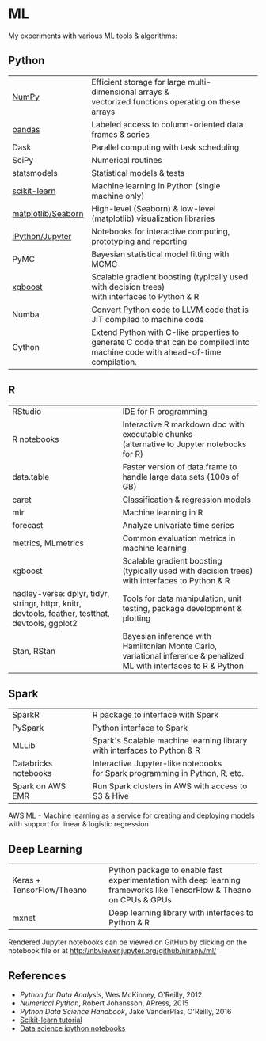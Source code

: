 # ML
My experiments with various ML tools & algorithms:

## Python

|   |  |
|--------|-------------|
| [NumPy](numpy/) | Efficient storage for large multi-dimensional arrays & <br/> vectorized functions operating on these arrays |
| [pandas](pandas/) | Labeled access to column-oriented data frames & series |
| Dask | Parallel computing with task scheduling |
| SciPy | Numerical routines |
| statsmodels | Statistical models & tests |
| [scikit-learn](scikit-learn/) | Machine learning in Python (single machine only) |
| [matplotlib/Seaborn](#matplotlib-seaborn-notes.ipynb) | High-level (Seaborn) & low-level (matplotlib) visualization libraries |
| [iPython/Jupyter](jupyter-notes.ipynb) | Notebooks for interactive computing, prototyping and reporting |
| PyMC | Bayesian statistical model fitting with MCMC |
| [xgboost](xgboost/) | Scalable gradient boosting (typically used with decision trees) <br/> with interfaces to Python & R |
| Numba | Convert Python code to LLVM code that is JIT compiled to machine code |
| Cython | Extend Python with C-like properties to generate C code that can be compiled into machine code with ahead-of-time compilation. |

## R

| | |
|--------|-------------|
| RStudio | IDE for R programming |
| R notebooks | Interactive R markdown doc with executable chunks <br/> (alternative to Jupyter notebooks for R) |
| data.table | Faster version of data.frame to handle large data sets (100s of GB) |
| caret | Classification & regression models |
| mlr | Machine learning in R  |
| forecast | Analyze univariate time series | 
| metrics, MLmetrics | Common evaluation metrics in machine learning  |
| xgboost | Scalable gradient boosting (typically used with decision trees) <br/> with interfaces to Python & R |
| hadley-verse: dplyr, tidyr, stringr, httpr, knitr, devtools, feather, testthat, devtools, ggplot2 | Tools for data manipulation, unit testing, package development & plotting |
| Stan, RStan | Bayesian inference with Hamiltonian Monte Carlo, variational inference & penalized ML with interfaces to R & Python |

## Spark

| | |
|--------|-------------|
| SparkR  | R package to interface with Spark |
| PySpark  | Python interface to Spark |
| MLLib  | Spark's Scalable machine learning library <br/> with interfaces to Python & R |
| Databricks notebooks  | Interactive Jupyter-like notebooks <br/> for Spark programming in Python, R, etc. |
| Spark on AWS EMR  | Run Spark clusters in AWS with access to S3 & Hive |

AWS ML - Machine learning as a service for creating and deploying models <br/> with support for linear & logistic regression

## Deep Learning

| | |
|--------|-------------|
| Keras + TensorFlow/Theano  | Python package to enable fast experimentation with deep learning <br/> frameworks like TensorFlow & Theano on CPUs & GPUs |
| mxnet | Deep learning library with interfaces to Python & R |


Rendered Jupyter notebooks can be viewed on GitHub by clicking on the notebook file or at http://nbviewer.jupyter.org/github/niranjv/ml/

## References
* *Python for Data Analysis*, Wes McKinney, O'Reilly, 2012
* *Numerical Python*, Robert Johansson, APress, 2015
* *Python Data Science Handbook*, Jake VanderPlas, O'Reilly, 2016
* [Scikit-learn tutorial](http://nbviewer.jupyter.org/github/jakevdp/sklearn_tutorial/blob/master/notebooks/Index.ipynb)
* [Data science ipython notebooks](https://github.com/donnemartin/data-science-ipython-notebooks)
